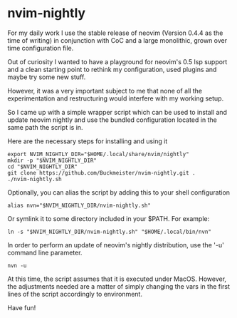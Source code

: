 # nvim-nightly

For my daily work I use the stable release of neovim (Version 0.4.4 as the time of writing)
in conjunction with CoC and a large monolithic, grown over time configuration
file.

Out of curiosity I wanted to have a playground for neovim's 0.5 lsp support and
a clean starting point to rethink my configuration, used plugins and maybe try
some new stuff.

However, it was a very important subject to me that none of all the experimentation
and restructuring would interfere with my working setup.

So I came up with a simple wrapper script which can be used to install and
update neovim nightly and use the bundled configuration located in the same
path the script is in.

Here are the necessary steps for installing and using it

```
export NVIM_NIGHTLY_DIR="$HOME/.local/share/nvim/nightly"
mkdir -p "$NVIM_NIGHTLY_DIR"
cd "$NVIM_NIGHTLY_DIR"
git clone https://github.com/Buckmeister/nvim-nightly.git .
./nvim-nightly.sh
```

Optionally, you can alias the script by adding this to your shell
configuration

```
alias nvn="$NVIM_NIGHTLY_DIR/nvim-nightly.sh"
```

Or symlink it to some directory included in your $PATH. For example:

```
ln -s "$NVIM_NIGHTLY_DIR/nvim-nightly.sh" "$HOME/.local/bin/nvn"
```

In order to perform an update of neovim's nightly distribution, use the
'-u' command line parameter.

```
nvn -u
```

At this time, the script assumes that it is executed under MacOS. However, the
adjustments needed are a matter of simply changing the vars in the first lines
of the script accordingly to environment.

Have fun!
